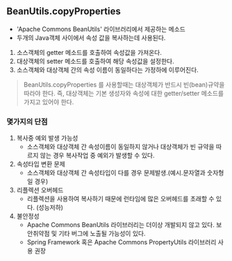 ## BeanUtils.copyProperties
- 'Apache Commons BeanUtils' 라이브러리에서 제공하는 메소드
- 두개의 Java객체 사이에서 속성 값을 복사하는데 사용된다.

1. 소스객체의 getter 메소드를 호출하여 속성값을 가져온다.
2. 대상객체의 setter 메소드를 호출하여 해당 속성값을 설정한다.
3. 소스객체와 대상객체 간의 속성 이름이 동일하다는 가정하에 이루어진다.

> BeanUtils.copyProperties 를 사용할때는 대상객체가 반드시 빈(bean)규약을 따라야 한다. 즉, 대상객체는 기본 생성자와 속성에 대한 getter/setter 메소드를 가지고 있어야 한다.

### 몇가지의 단점
1. 복사중 예외 발생 가능성
   - 소스객체와 대상객체 간 속성이름이 동일하지 않거나 대상객체가 빈 규약을 따르지 않는 경우 복사작업 중 예외가 발생할 수 있다.
2. 속성타입 변환 문제
   - 소스객체와 대상객체 간 속성타입이 다를 경우 문제발생.(예시.문자열과 숫자형일 경우)
3. 리플렉션 오버헤드
   - 리플렉션을 사용하여 복사하기 때문에 런타임에 많은 오버헤드를 초래할 수 있다. (성능저하)
4. 불안정성
   - Apache Commons BeanUtils 라이브러리는 더이상 개발되지 않고 있다. 보안취약점 및 기타 버그에 노출될 가능성이 있다.
   - Spring Framework 혹은 Apache Commons PropertyUtils 라이브러리 사용 권장